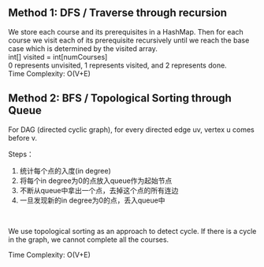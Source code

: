 ## Method 1: DFS / Traverse through recursion
We store each course and its prerequisites in a HashMap. Then for each course we visit each of its prerequisite recursively until we reach the base case which is determined by the visited array. </br>
int[] visited = int[numCourses] </br>
0 represents unvisited, 1 represents visited, and 2 represents done. </br>
Time Complexity: O(V+E)

## Method 2: BFS / Topological Sorting through Queue
For DAG (directed cyclic graph), for every directed edge uv, vertex u comes before v. </br>
      
Steps：</br>
1) 统计每个点的入度(in degree)
2) 将每个in degree为0的点放入queue作为起始节点
3) 不断从queue中拿出一个点，去掉这个点的所有连边
4) 一旦发现新的in degree为0的点，丢入queue中
</br>

We use topological sorting as an approach to detect cycle. If there is a cycle in the graph, we cannot complete all the courses.
      
Time Complexity: O(V+E)
